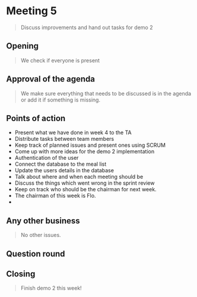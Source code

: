 # Meeting 5
> Discuss improvements and hand out tasks for demo 2


## Opening
> We check if everyone is present


## Approval of the agenda

> We make sure everything that needs to be discussed is in the agenda or add it if something is missing.


## Points of action


*  Present what we have done in week 4 to the TA
*  Distribute tasks between team members
*  Keep track of planned issues and present ones using SCRUM 
*  Come up with more ideas for the demo 2 implementation
*  Authentication of the user
*  Connect the database to the meal list
*  Update the users details in the database
*  Talk about where and when each meeting should be
*  Discuss the things which went wrong in the sprint review
*  Keep on track who should be the chairman for next week.
*  The chairman of this week is Flo.
*  
## Any other business

> No other issues.

## Question round


## Closing

> Finish demo 2 this week!